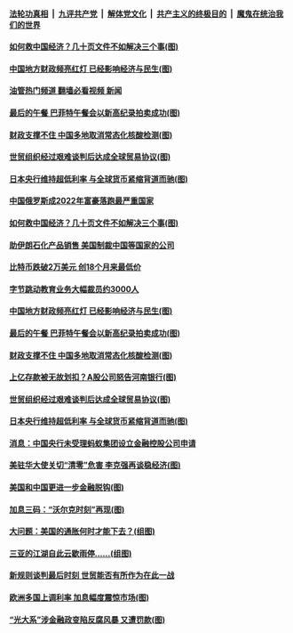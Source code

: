 ####  [法轮功真相](../../../../basic/blob/master/README.md?t=06190001) &nbsp;|&nbsp; [九评共产党](../../../../9ping.md/blob/master/README.md?t=06190001) &nbsp;|&nbsp; [解体党文化](../../../../jtdwh.md/blob/master/README.md?t=06190001)  &nbsp;|&nbsp; [共产主义的终极目的](../../../../gczydzjmd.md/blob/master/README.md?t=06190001) &nbsp;|&nbsp; [魔鬼在统治我们的世界](../../../../mgztzwmdsj.md/blob/master/README.md?t=06190001) 

#### [如何救中国经济？几十页文件不如解决三个事(图)](../pages/p5/1009547.md?t=06190001) 

#### [中国地方财政频亮红灯 已经影响经济与民生(图)](../pages/p5/1009534.md?t=06190001) 

#### [油管热门频道 翻墙必看视频 新闻](http://45.76.130.85:81/youtube.html?06190001)

#### [最后的午餐 巴菲特午餐会以新高纪录拍卖成功(图)](../pages/p5/1009512.md?t=06190001) 

#### [财政支撑不住 中国多地取消常态化核酸检测(图)](../pages/p5/1009472.md?t=06190001) 

#### [世贸组织经过艰难谈判后达成全球贸易协议(图)](../pages/p5/1009471.md?t=06190001) 

#### [日本央行维持超低利率 与全球货币紧缩背道而驰(图)](../pages/p5/1009466.md?t=06190001) 

#### [中国俄罗斯成2022年富豪落跑最严重国家](../pages/p5/1009548.md?t=06190001) 

#### [如何救中国经济？几十页文件不如解决三个事(图)](../pages/p5/1009547.md?t=06190001) 

#### [助伊朗石化产品销售 美国制裁中国等国家的公司](../pages/p5/1009545.md?t=06190001) 

#### [比特币跌破2万美元 创18个月来最低价](../pages/p5/1009542.md?t=06190001) 

#### [字节跳动教育业务大幅裁员约3000人](../pages/p5/1009539.md?t=06190001) 

#### [中国地方财政频亮红灯 已经影响经济与民生(图)](../pages/p5/1009534.md?t=06190001) 

#### [最后的午餐 巴菲特午餐会以新高纪录拍卖成功(图)](../pages/p5/1009512.md?t=06190001) 

#### [财政支撑不住 中国多地取消常态化核酸检测(图)](../pages/p5/1009472.md?t=06190001) 

#### [上亿存款被无故划扣？A股公司怒告河南银行(图)](../pages/p5/1009498.md?t=06190001) 

#### [世贸组织经过艰难谈判后达成全球贸易协议(图)](../pages/p5/1009471.md?t=06190001) 

#### [日本央行维持超低利率 与全球货币紧缩背道而驰(图)](../pages/p5/1009466.md?t=06190001) 

#### [消息：中国央行未受理蚂蚁集团设立金融控股公司申请](../pages/p5/1009463.md?t=06190001) 

#### [美驻华大使关切“清零”危害 李克强再谈稳经济(图)](../pages/p5/1009458.md?t=06190001) 

#### [美国和中国更进一步金融脱钩(图)](../pages/p5/1009451.md?t=06190001) 

#### [加息三码：“沃尔克时刻”再现(图)](../pages/p5/1009410.md?t=06190001) 

#### [大问题：美国的通胀何时才能下去？(组图)](../pages/p5/1009406.md?t=06190001) 

#### [三亚的江湖自此云歇雨停……(组图)](../pages/p5/1009404.md?t=06190001) 

#### [新规则谈判最后时刻 世贸能否有所作为在此一战](../pages/p5/1009394.md?t=06190001) 

#### [欧洲多国上调利率 加息幅度震惊市场(图)](../pages/p5/1009385.md?t=06190001) 

#### [“光大系”涉金融政变陷反腐风暴 又遭罚款(图)](../pages/p5/1009384.md?t=06190001) 

<img src='http://gfw-breaker.win/goodnews/indexes/p5.md' width='0px' height='0px'/>
